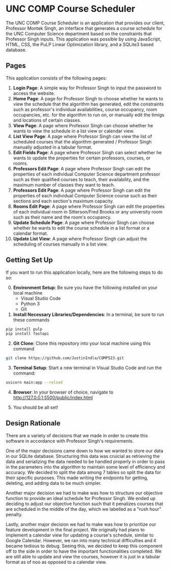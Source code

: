# UNC COMP Course Scheduler

The UNC COMP Course Scheduler is an application that provides our client, Professor Montek Singh, an interface that generates a course schedule for the UNC Computer Science department based on the constraints that Professor Singh inputs. This application was possible by using JavaScript, HTML, CSS, the PuLP Linear Optimization library, and a SQLite3 based database.

## Pages

This application consists of the following pages:

1. **Login Page**: A simple way for Professor Singh to input the password to access the website.
2. **Home Page**: A page for Professor Singh to choose whether he wants to view the schedule that the algorithm has generated, edit the constraints such as professor's individual availabilities, course occupancy, room occupancies, etc. for the algorithm to run on, or manually edit the timigs and locations of certain classes.
3. **View Page**: A page where Professor Singh can choose whether he wants to view the schedule in a list view or calendar view.
4. **List View Page**: A page where Professor Singh can view the list of scheduled courses that the algorithm generated / Professor Singh manually adjusted in a tabular format.
5. **Edit Fields Page**: A page where Professor Singh can select whether he wants to update the properties for certain professors, courses, or rooms.
6. **Professors Edit Page**: A page where Professor Singh can edit the properties of each individual Computer Science department professor such as their qualified courses to teach, their availability, and the maximum number of classes they want to teach.
7. **Professors Edit Page**: A page where Professor Singh can edit the properties of each individual Computer Science course such as their sections and each section's maximum capacity.
8. **Rooms Edit Page**: A page where Professor Singh can edit the properties of each individual room in Sitterson/Fred Brooks or any university room such as their name and the room's occupancy.
9. **Update Schedule Page**: A page where Professor Singh can choose whether he wants to edit the course schedule in a list format or a calendar format.
10. **Update List View**: A page where Professor Singh can adjust the scheduling of courses manually in a list view.

## Getting Set Up

If you want to run this application locally, here are the following steps to do so:

0. **Environment Setup**: Be sure you have the following installed on your local machine
    - Visual Studio Code
    - Python 3
    - Git
1. **Install Necessary Libraries/Dependencies**: In a terminal, be sure to run these commands

```bash
pip install pulp
pip install fastapi
```

2. **Git Clone**: Clone this repository into your local machine using this command

```bash
git clone https://github.com/JustinIndla/COMP523.git
```

3. **Terminal Setup**: Start a new terminal in Visual Studio Code and run the command:

```bash
uvicorn main:app --reload
```

4. **Browser**: In your browser of choice, navigate to <ins>http://127.0.0.1:5500/public/index.html</ins>

5. You should be all set!

## Design Rationale

There are a variety of decisions that we made in order to create this software in accordance with Professor Singh's requirements.

One of the major decisions came down to how we wanted to store our data in our SQLite database. Structuring this data was cruicial as retrieving the data and serializing the data needed to be handled properly in order to pass in the parameters into the algorithm to maintain some level of efficiency and accuracy. We decided to split the data among 7 tables so split the data for their specific purposes. This made writing the endpoints for getting, deleting, and adding data to be much simpler.

Another major decision we had to make was how to structure our objective function to provide an ideal schedule for Professor Singh. We ended up deciding to adjust our objective function such that it penalizes courses that are scheduled in the middle of the day, which we labelled as a "rush hour" penalty.

Lastly, another major decision we had to make was how to prioritize our feature development in the final project. We originally had plans to implement a calendar view for updating a course's schedule, similar to Google Calendar. However, we ran into many technical difficulties and it became tedious to debug. Seeing this, we decided to keep this component off to the side in order to have the important functionalities completed. We are still able to update and view the courses, however it is just in a tabular format as of noo as opposed to a calendar view.
